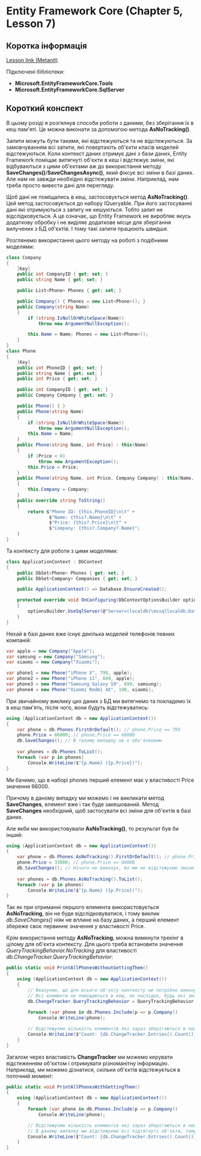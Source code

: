 # Entity Framework Core (Chapter 5, Lesson 7)

## Коротка інформація
[Lesson link (Metanit)](https://metanit.com/sharp/entityframeworkcore/5.7.php)

Підключені бібліотеки:

* **Microsoft.EntityFrameworkCore.Tools**
* **Microsoft.EntityFrameworkCore.SqlServer**

## Короткий конспект

В цьому розіді я розгялнув способи роботи з даними, без зберігання їх в кеш пам'яті. Це можна виконати за допомогою метода **AsNoTracking()**.

Запити можуть бути такими, які відстежуються та не відстежуються. За замовчуванням всі запити, які повертають об'єкти класів моделей відстежуються. 
Коли контекст даних отримує дані з бази даних, Entity Framework поміщає витягнуті об'єкти в кеш і відстежує зміни, які відбуваються з 
цими об'єктами аж до використання методу **SaveChanges()**/**SaveChangesAsync()**, який фіксує всі зміни в базі даних. Але нам не завжди 
необхідно відстежувати зміни. Наприклад, нам треба просто вивести дані для перегляду.

Щоб дані не поміщались в кеш, застосовується метод **AsNoTracking()**. Цей метод застосовується до набору IQueryable. 
При його застосуванні дані які отримуються з запиту не кешуються. Тобто запит не відслідковується. А це означає, що Entity 
Framework не виробляє якусь додаткову обробку і не виділяє додаткове місце для зберігання вилучених з БД об'єктів. І тому такі запити працюють швидше.

Розглянемо використання цього методу на роботі з подібними моделями:

```csharp
class Company
{
    [Key]
    public int CompanyID { get; set; }
    public string Name { get; set; }

    public List<Phone> Phones { get; set; }

    public Company() { Phones = new List<Phone>(); }
    public Company(string Name)
    {
        if (string.IsNullOrWhiteSpace(Name))
            throw new ArgumentNullException();

        this.Name = Name; Phones = new List<Phone>();
    }
}
class Phone
{
    [Key]
    public int PhoneID { get; set; }
    public string Name { get; set; }
    public int Price { get; set; }

    public int CompanyID { get; set; }
    public Company Company { get; set; }

    public Phone() { }
    public Phone(string Name)
    {
        if (string.IsNullOrWhiteSpace(Name))
            throw new ArgumentNullException();
        this.Name = Name;
    }
    public Phone(string Name, int Price) : this(Name)
    {
        if (Price < 0)
            throw new ArgumentException();
        this.Price = Price;
    }
    public Phone(string Name, int Price, Company Company) : this(Name, Price)
    {
        this.Company = Company;
    }
    public override string ToString()
    {
        return $"Phone ID: {this.PhoneID}\n\t" +
                $"Name: {this?.Name}\n\t" +
                $"Price: {this?.Price}\n\t" +
                $"Company: {this?.Company?.Name}";
    }
}
```

Та контексту для роботи з цими моделями:

```csharp
class ApplicationContext : DbContext
{
    public DbSet<Phone> Phones { get; set; }
    public DbSet<Company> Companies { get; set; }

    public ApplicationContext() => Database.EnsureCreated();

    protected override void OnConfiguring(DbContextOptionsBuilder optionsBuilder)
    {
        optionsBuilder.UseSqlServer(@"Server=(localdb)\mssqllocaldb;Database=EF5.7;Trusted_Connection=True;");
    }
}
```

Нехай в базі даних вже існує декілька моделей телефонів певних компаній:

```csharp
var apple = new Company("Apple");
var samsung = new Company("Samsung");
var xiaomi = new Company("Xiaomi");

var phone1 = new Phone("iPhone X", 799, apple);
var phone2 = new Phone("iPhone 11", 849, apple);
var phone3 = new Phone("Samsung Galaxy S9", 699, samsung);
var phone4 = new Phone("Xiaomi Redmi 4X", 100, xiaomi);
```

При звичайному виклику цих даних з БД ми витягнемо та покладемо їх в кеш пам'ять, після чого, вони будуть відстежуватись:

```csharp
using (ApplicationContext db = new ApplicationContext())
{
    var phone = db.Phones.FirstOrDefault(); // phone.Price == 799
    phone.Price = 66000; // phone.Price == 66000
    db.SaveChanges(); // В такому випадку не є обо'язковим
    
    var phones = db.Phones.ToList();
    foreach (var p in phones)
        Console.WriteLine($"{p.Name} ({p.Price})");
}
```

Ми бачимо, що в наборі phones перший елемент має у властивості Price значення 66000.

Причому в даному випадку ми можемо і не викликати метод **SaveChanges**, елемент вже і так буде закешований. 
Метод **SaveChanges** необхідний, щоб застосувати всі зміни для об'єктів в базі даних.

Але якби ми використовували **AsNoTracking()**, то результат був би інший:

```csharp
using (ApplicationContext db = new ApplicationContext())
{
    var phone = db.Phones.AsNoTracking().FirstOrDefault(); // phone.Price == 66000
    phone.Price = 33000; // phone.Price == 66000
    db.SaveChanges(); // Нічого не виконує, бо ми не відстежуємо зміни
    
    var phones = db.Phones.AsNoTracking().ToList();
    foreach (var p in phones)
        Console.WriteLine($"{p.Name} ({p.Price})");
}
```

Так як при отриманні першого елемента використовується **AsNoTracking**, він не буде відслідковуватися, і тому виклик *db.SaveChanges()* ніяк не вплине на базу даних, 
а перший елемент збереже своє первинне значення у властивості Price.

Крім використання методу **AsNoTracking**, можна вимкнути трекінг в цілому для об'єкта контексту. Для цього треба встановити значення 
*QueryTrackingBehavior.NoTracking* для властивості *db.ChangeTracker.QueryTrackingBehavior*:

```csharp
public static void PrintAllPhonesWithoutGettingThem()
{
    using (ApplicationContext db = new ApplicationContext())
    {
        // Вказуємо, що для всього об'єкту контексту не потрібно виконувати відстеження
        // Всі елементи не поміщаються в кеш, як наслідок, будь які зміни не виконуються
        db.ChangeTracker.QueryTrackingBehavior = QueryTrackingBehavior.NoTracking;
        
        foreach (var phone in db.Phones.Include(p => p.Company))
            Console.WriteLine(phone);

        // Відстежуємо кількість елементів які зараз зберігаються в кеш пам'яті
        Console.WriteLine($"Count: {db.ChangeTracker.Entries().Count()}"); // 0
    }
}
```

Загалом через властивість **ChangeTracker** ми можемо керувати відстеженням об'єктом і отримувати різноманітну інформацію. 
Наприклад, ми можемо дізнатися, скільки об'єктів відстежується в поточний момент:

```csharp
public static void PrintAllPhonesWithGettingThem()
{
    using (ApplicationContext db = new ApplicationContext())
    {
        foreach (var phone in db.Phones.Include(p => p.Company))
            Console.WriteLine(phone);

        // Відстежуємо кількість елементів які зараз зберігаються в кеш пам'яті
        // В даному випалку ми відстежуємо всі підтягнуті об'єкти, тому значення яке виведеться буде більше 0
        Console.WriteLine($"Count: {db.ChangeTracker.Entries().Count()}"); // db.Phones.Count() + db.Company.Count()
    }
}
```